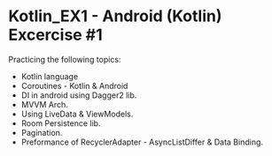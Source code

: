 # Kotlin_EX1 - Android (Kotlin) Excercise #1
Practicing the following topics:
  * Kotlin language
  * Coroutines - Kotlin & Android
  * DI in android using Dagger2 lib.
  * MVVM Arch.
  * Using LiveData & ViewModels.
  * Room Persistence lib.
  * Pagination.
  * Preformance of RecyclerAdapter - AsyncListDiffer & Data Binding.
